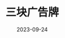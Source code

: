 ---
layout: movie-review
title: 三块广告牌
description: >
   像《驴得水》一样令人震撼且“不适”的电影，如今我知道了它们的共有标签—“黑色幽默”。
category: 电影
img: assets/img/movie/2023/san_kuai_guang_gao_pai.webp
star: 5
date: 2023-09-24
---